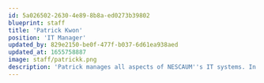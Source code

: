 ```yaml
---
id: 5a026502-2630-4e89-8b8a-ed0273b39802
blueprint: staff
title: 'Patrick Kwon'
position: 'IT Manager'
updated_by: 829e2150-be0f-477f-b037-6d61ea938aed
updated_at: 1655758887
image: staff/patrickk.png
description: 'Patrick manages all aspects of NESCAUM''s IT systems. In this role he works with project teams to implement new internal software and hardware systems.'
---
```

